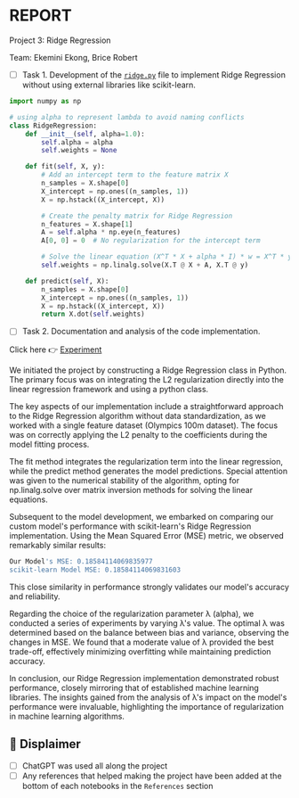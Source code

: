 # REPORT

Project 3: Ridge Regression

Team: Ekemini Ekong, Brice Robert 

- [ ] Task 1. Development of the [`ridge.py`](ridge.py) file to implement Ridge Regression without using external libraries like scikit-learn.

```python
import numpy as np

# using alpha to represent lambda to avoid naming conflicts
class RidgeRegression:
    def __init__(self, alpha=1.0):
        self.alpha = alpha
        self.weights = None

    def fit(self, X, y):
        # Add an intercept term to the feature matrix X
        n_samples = X.shape[0]
        X_intercept = np.ones((n_samples, 1))
        X = np.hstack((X_intercept, X))

        # Create the penalty matrix for Ridge Regression
        n_features = X.shape[1]
        A = self.alpha * np.eye(n_features)
        A[0, 0] = 0  # No regularization for the intercept term

        # Solve the linear equation (X^T * X + alpha * I) * w = X^T * y for weights
        self.weights = np.linalg.solve(X.T @ X + A, X.T @ y)

    def predict(self, X):
        n_samples = X.shape[0]
        X_intercept = np.ones((n_samples, 1))
        X = np.hstack((X_intercept, X))
        return X.dot(self.weights)
```

- [ ] Task 2. Documentation and analysis of the code implementation.

Click here &#x1F449; [Experiment](ridge.ipynb) 

We initiated the project by constructing a Ridge Regression class in Python. The primary focus was on integrating the L2 regularization directly into the linear regression framework and using a python class.

The key aspects of our implementation include a straightforward approach to the Ridge Regression algorithm without data standardization, as we worked with a single feature dataset (Olympics 100m dataset). The focus was on correctly applying the L2 penalty to the coefficients during the model fitting process.

The fit method integrates the regularization term into the linear regression, while the predict method generates the model predictions. Special attention was given to the numerical stability of the algorithm, opting for np.linalg.solve over matrix inversion methods for solving the linear equations.

Subsequent to the model development, we embarked on comparing our custom model's performance with scikit-learn's Ridge Regression implementation. Using the Mean Squared Error (MSE) metric, we observed remarkably similar results:

```powershell
Our Model's MSE: 0.18584114069835977
scikit-learn Model MSE: 0.18584114069831603
```

This close similarity in performance strongly validates our model's accuracy and reliability.

Regarding the choice of the regularization parameter λ (alpha), we conducted a series of experiments by varying λ's value. The optimal λ was determined based on the balance between bias and variance, observing the changes in MSE. We found that a moderate value of λ provided the best trade-off, effectively minimizing overfitting while maintaining prediction accuracy.

In conclusion, our Ridge Regression implementation demonstrated robust performance, closely mirroring that of established machine learning libraries. The insights gained from the analysis of λ's impact on the model's performance were invaluable, highlighting the importance of regularization in machine learning algorithms.

## &#x1F4D5; Displaimer
- [ ] ChatGPT was used all along the project
- [ ] Any references that helped making the project have been added at the bottom of each notebooks in the `References` section
